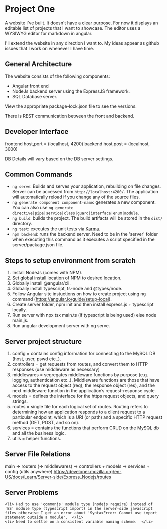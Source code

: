 # Project One

A website I've built. It doesn't have a clear purpose. For now it displays an editable list of projects that I want to showcase. The editor uses a WYSIWYG editor for markdown in angular. 

I'll extend the website in any direction I want to. My ideas appear as github issues that I work on whenever I have time.

## General Architecture

The website consists of the following components:

- Angular front end
- NodeJs backend server using the ExpressJS framework.
- SQL Database server.

View the appropriate package-lock.json file to see the versions.

There is REST communication between the front and backend.

## Developer Interface

frontend host,port = (localhost, 4200)
backend host,post = (localhost, 3000)

DB Details will vary based on the DB server settings.

## Common Commands
  
  - `ng serve`: Builds and serves your application, rebuilding on file changes. Server can be accessed from `http://localhost:4200/`. The application will automatically reload if you change any of the source files.
  - `ng generate component component-name`: generates a new component. You can also use `ng generate directive|pipe|service|class|guard|interface|enum|module`.
  - `ng build`: builds the project. The build artifacts will be stored in the `dist/` directory.
  - `ng test`: executes the unit tests via [Karma](https://karma-runner.github.io).
  - `npm backend`: runs the backend server. Need to be in the 'server' folder when executing this command as it executes a script specified in the server/package.json file. 

## Steps to setup environment from scratch

1. Install NodeJs (comes with NPM).
2. Set global install location of NPM to desired location.
3. Globally install @angular/cli.
4. Globally install typescript, ts-node and @types/node.
5. Follow Angular site instuctions on how to create project using ng command (https://angular.io/guide/setup-local).
6. Create server folder, npm init and then install express.js + typescript locally.
7. Run server with npx tsx main.ts (if typescript is being used) else node main.js.
8. Run angular development server with ng serve.

## Server project structure

1. config = contains config information for connecting to the MySQL DB (host, user, pswd etc..).
2. controllers = get requests from routes, and convert them to HTTP responses (use middleware as necessary)
3. middlewares = segregates middleware functions by purpose (e.g. logging, authentication etc..). Middleware functions are those that have access to the request object (req), the response object (res), and the next middleware function in the application’s request-response cycle.
4. models = defines the interface for the https request objects, and query strings.  
5. routes = single file for each logical set of routes. Routing refers to determining how an application responds to a client request to a particular endpoint, which is a URI (or path) and a specific HTTP request method (GET, POST, and so on).
6. services = contains the functions that perform CRUD on the MySQL db and all the business logic.
7. utils = helper functions.

## Server File Relations

main -> routers (-> middlewares) -> controllers + models -> services + config
(utils anywhere)
https://developer.mozilla.org/en-US/docs/Learn/Server-side/Express_Nodejs/routes

## Server Problems
    <li> Had to use 'commonjs' module type (nodejs require) instead of 'ES' module type (typescript import) in the server-side javascript files otherwise I get an error about 'SyntaxError: Cannot use import statement outside a module'.  </li>
    <li> Need to settle on a consistent variable naming scheme.  </li>
